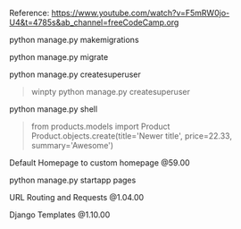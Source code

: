
Reference: 
https://www.youtube.com/watch?v=F5mRW0jo-U4&t=4785s&ab_channel=freeCodeCamp.org

python manage.py makemigrations

python manage.py migrate

python manage.py createsuperuser
> winpty python manage.py createsuperuser

python manage.py shell
> from products.models import Product
> Product.objects.create(title='Newer title', price=22.33, summary='Awesome')


Default Homepage to custom homepage
@59.00

python manage.py startapp pages

URL Routing and Requests
@1.04.00

Django Templates
@1.10.00 



